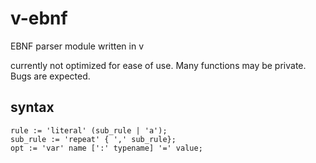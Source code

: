 # v-ebnf
EBNF parser module written in v

currently not optimized for ease of use.
Many functions may be private.
Bugs are expected.

## syntax
```ebnf
rule := 'literal' (sub_rule | 'a');
sub_rule := 'repeat' { ',' sub_rule};
opt := 'var' name [':' typename] '=' value;
```
